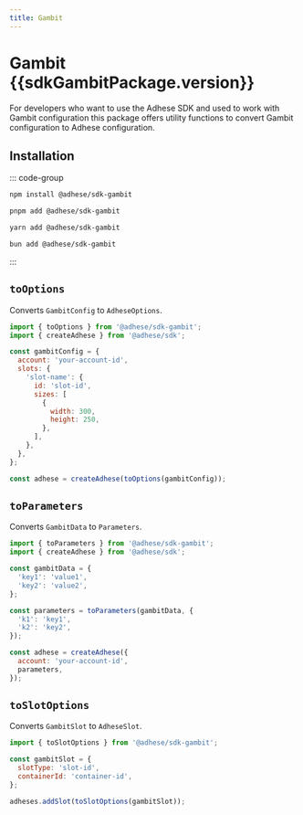 ```yaml
---
title: Gambit
---
```


<script setup>
import sdkGambitPackage from '../../packages/sdk-gambit/package.json';
</script>

# Gambit <Badge>{{sdkGambitPackage.version}}</Badge>

For developers who want to use the Adhese SDK and used to work with Gambit configuration this package offers utility
functions to convert Gambit configuration to Adhese configuration.

## Installation
::: code-group
```bash [npm]
npm install @adhese/sdk-gambit
```
```bash [pnpm]
pnpm add @adhese/sdk-gambit
```
```bash [yarn]
yarn add @adhese/sdk-gambit
```
```bash [bun]
bun add @adhese/sdk-gambit
```
:::

## `toOptions`
Converts `GambitConfig` to `AdheseOptions`.

```js
import { toOptions } from '@adhese/sdk-gambit';
import { createAdhese } from '@adhese/sdk';

const gambitConfig = {
  account: 'your-account-id',
  slots: {
    'slot-name': {
      id: 'slot-id',
      sizes: [
        {
          width: 300,
          height: 250,
        },
      ],
    },
  },
};

const adhese = createAdhese(toOptions(gambitConfig));
```

## `toParameters`
Converts `GambitData` to `Parameters`.

```js
import { toParameters } from '@adhese/sdk-gambit';
import { createAdhese } from '@adhese/sdk';

const gambitData = {
  'key1': 'value1',
  'key2': 'value2',
};

const parameters = toParameters(gambitData, {
  'k1': 'key1',
  'k2': 'key2',
});

const adhese = createAdhese({
  account: 'your-account-id',
  parameters,
});
```

## `toSlotOptions`
Converts `GambitSlot` to `AdheseSlot`.

```js
import { toSlotOptions } from '@adhese/sdk-gambit';

const gambitSlot = {
  slotType: 'slot-id',
  containerId: 'container-id',
};

adheses.addSlot(toSlotOptions(gambitSlot));
```
